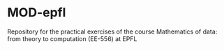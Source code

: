 # MOD-epfl
Repository for the practical exercises of the course Mathematics of data: from theory to computation (EE-556) at EPFL
